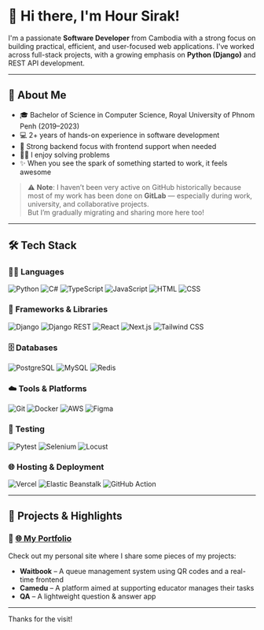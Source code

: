 # 👋 Hi there, I'm Hour Sirak!

I'm a passionate **Software Developer** from Cambodia with a strong focus on building practical, efficient, and user-focused web applications. I've worked across full-stack projects, with a growing emphasis on **Python (Django)** and REST API development.

---

## 💼 About Me

- 🎓 Bachelor of Science in Computer Science, Royal University of Phnom Penh (2019–2023)
- 💻 2+ years of hands-on experience in software development
- 🧠 Strong backend focus with frontend support when needed
- 🧑‍💻 I enjoy solving problems
- ✨ When you see the spark of something started to work, it feels awesome 

> ⚠️ **Note**: I haven’t been very active on GitHub historically because most of my work has been done on **GitLab** — especially during work, university, and collaborative projects.  
> But I’m gradually migrating and sharing more here too!
> 
---

## 🛠️ Tech Stack

### 🧑‍💻 Languages
![Python](https://img.shields.io/badge/Python-3670A0?style=for-the-badge&logo=python&logoColor=ffdd54)
![C#](https://img.shields.io/badge/C%23-239120?style=for-the-badge&logo=c-sharp&logoColor=white)
![TypeScript](https://img.shields.io/badge/TypeScript-007ACC?style=for-the-badge&logo=typescript&logoColor=white)
![JavaScript](https://img.shields.io/badge/JavaScript-F7DF1E?style=for-the-badge&logo=javascript&logoColor=black)
![HTML](https://img.shields.io/badge/HTML5-E34F26?style=for-the-badge&logo=html5&logoColor=white)
![CSS](https://img.shields.io/badge/CSS3-1572B6?style=for-the-badge&logo=css3&logoColor=white)

### 🧱 Frameworks & Libraries
![Django](https://img.shields.io/badge/Django-092E20?style=for-the-badge&logo=django&logoColor=white)
![Django REST](https://img.shields.io/badge/DRF-red?style=for-the-badge&logo=django&logoColor=white)
![React](https://img.shields.io/badge/React-20232A?style=for-the-badge&logo=react&logoColor=61DAFB)
![Next.js](https://img.shields.io/badge/Next.js-000000?style=for-the-badge&logo=nextdotjs&logoColor=white)
![Tailwind CSS](https://img.shields.io/badge/TailwindCSS-06B6D4?style=for-the-badge&logo=tailwindcss&logoColor=white)

### 🗄️ Databases
![PostgreSQL](https://img.shields.io/badge/PostgreSQL-316192?style=for-the-badge&logo=postgresql&logoColor=white)
![MySQL](https://img.shields.io/badge/MySQL-005C84?style=for-the-badge&logo=mysql&logoColor=white)
![Redis](https://img.shields.io/badge/Redis-DC382D?style=for-the-badge&logo=redis&logoColor=white)

### ☁️ Tools & Platforms
![Git](https://img.shields.io/badge/Git-F05032?style=for-the-badge&logo=git&logoColor=white)
![Docker](https://img.shields.io/badge/Docker-2496ED?style=for-the-badge&logo=docker&logoColor=white)
![AWS](https://img.shields.io/badge/AWS-232F3E?style=for-the-badge&logo=amazonaws&logoColor=white)
![Figma](https://img.shields.io/badge/Figma-F24E1E?style=for-the-badge&logo=figma&logoColor=white)

### 🧪 Testing
![Pytest](https://img.shields.io/badge/Pytest-0A9EDC?style=for-the-badge&logo=pytest&logoColor=white)
![Selenium](https://img.shields.io/badge/Selenium-43B02A?style=for-the-badge&logo=selenium&logoColor=white)
![Locust](https://img.shields.io/badge/Locust-000000?style=for-the-badge&logo=locust&logoColor=white)

### 🌐 Hosting & Deployment
![Vercel](https://img.shields.io/badge/Vercel-000000?style=for-the-badge&logo=vercel&logoColor=white)
![Elastic Beanstalk](https://img.shields.io/badge/AWS%20Elastic%20Beanstalk-FF9900?style=for-the-badge&logo=amazonaws&logoColor=white)
![GitHub Action](https://img.shields.io/badge/GitHub%20Pages-222222?style=for-the-badge&logo=github&logoColor=white)

---

## 📌 Projects & Highlights

### 🔗 [🌐 My Portfolio](https://hoursirak0102.gitlab.io/portfolio/)

Check out my personal site where I share some pieces of my projects:

- **Waitbook** – A queue management system using QR codes and a real-time frontend
- **Camedu** – A platform aimed at supporting educator manages their tasks
- **QA** – A lightweight question & answer app

---

Thanks for the visit!
